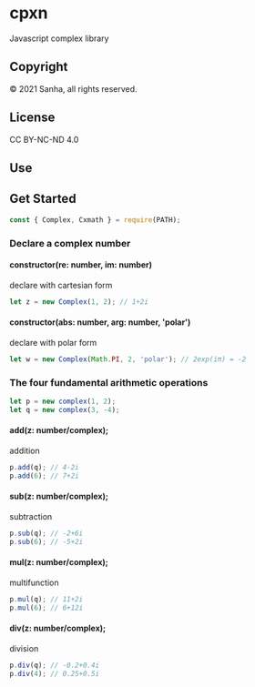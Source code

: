 # cpxn
Javascript complex library

## Copyright
&copy; 2021 Sanha, all rights reserved.

## License
CC BY-NC-ND 4.0

## Use

## Get Started
```javascript
const { Complex, Cxmath } = require(PATH);

```
### Declare a complex number
#### constructor(re: number, im: number)
declare with cartesian form
```javascript
let z = new Complex(1, 2); // 1+2i
```
#### constructor(abs: number, arg: number, 'polar')
declare with polar form
```javascript
let w = new Complex(Math.PI, 2, 'polar'); // 2exp(iπ) = -2
```

### The four fundamental arithmetic operations
```javascript
let p = new complex(1, 2);
let q = new complex(3, -4);
```
#### add(z: number/complex);
addition
```javascript
p.add(q); // 4-2i
p.add(6); // 7+2i
```

#### sub(z: number/complex);
subtraction
```javascript
p.sub(q); // -2+6i
p.sub(6); // -5+2i
```

#### mul(z: number/complex);
multifunction
```javascript
p.mul(q); // 11+2i
p.mul(6); // 6+12i
```

#### div(z: number/complex);
division
```javascript
p.div(q); // -0.2+0.4i
p.div(4); // 0.25+0.5i
```
